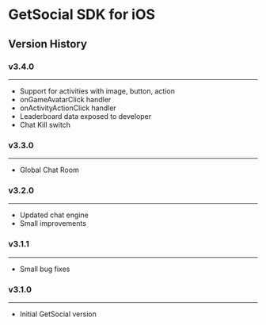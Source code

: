 # GetSocial SDK for iOS

## Version History

### v3.4.0
---
- Support for activities with image, button, action
- onGameAvatarClick handler
- onActivityActionClick handler
- Leaderboard data exposed to developer
- Chat Kill switch

### v3.3.0
---
- Global Chat Room

### v3.2.0
---
- Updated chat engine
- Small improvements

### v3.1.1
---
- Small bug fixes

### v3.1.0 
---
- Initial GetSocial version